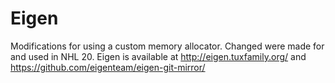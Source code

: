 # Eigen
Modifications for using a custom memory allocator.  Changed were made for and used in NHL 20.  Eigen is available at http://eigen.tuxfamily.org/ and https://github.com/eigenteam/eigen-git-mirror/
